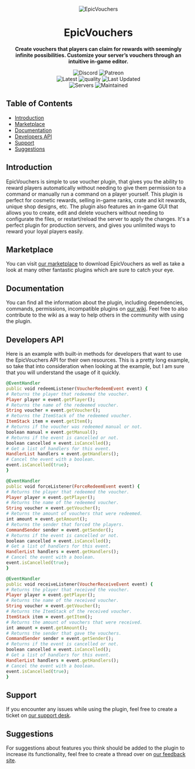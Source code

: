 <p align="center">
<img src="https://proxy.songoda.com/200/https://cdn2.songoda.com/products/epicvouchers/5EJsLZfmeHcwy9rIY0dAgnzqR4rL4iCKAEyjgjIk.png" alt="EpicVouchers" />
</p>
<h1 align="center">EpicVouchers</h1>

<p align="center">
  <b>Create vouchers that players can claim for rewards with seemingly infinite possibilities. Customize your server’s vouchers through an intuitive in-game editor.</b>

<p align="center">
<img alt="Discord" src="https://img.shields.io/discord/293212540723396608?color=7289DA&label=Discord&logo=discord&logoColor=7289DA&link=https://discord.gg/songoda"> <img alt="Patreon" src="https://img.shields.io/badge/-Support_on_Patreon-F96854.svg?logo=patreon&style=flat&logoColor=white&link=https://wwww.patreon.com/join/songoda">  <br/> <img alt="Latest" src="https://img.shields.io/badge/-ver_2.1.18-4078C0.svg?logo=github&style=flat&logoColor-white&color=blue&label=Latest&labelColor=black"> <img alt="quality" src="https://img.shields.io/codacy/grade/4123a753597e43c89a93df5bbfb353ee"> <img alt="Last Updated" src="https://img.shields.io/github/last-commit/songoda/EpicVouchers"> <br/> <img alt="Servers" src="https://img.shields.io/bstats/servers/4209"> <img alt="Maintained" src="https://img.shields.io/maintenance/yes/2020"> 

<br />

## Table of Contents 

* [Introduction](#introduction)
* [Marketplace](#marketplace)
* [Documentation](#documentation)
* [Developers API](#developers-api)
* [Support](#support)
* [Suggestions](#suggestions)

## Introduction
EpicVouchers is simple to use voucher plugin, that gives you the ability to reward players automatically without needing to give them permission to a command or manually run a command on a player yourself. This plugin is perfect for cosmetic rewards, selling in-game ranks, crate and kit rewards, unique shop designs, etc. The plugin also features an in-game GUI that allows you to create, edit and delete vouchers without needing to configurate the files, or restart/reload the server to apply the changes. It's a perfect plugin for production servers, and gives you unlimited ways to reward your loyal players easily.

## Marketplace
You can visit [our marketplace](https://songoda.com/marketplace/product/epicvouchers-advanced-vouchers-by-gui.25) to download EpicVouchers as well as take a look at many other fantastic plugins which are sure to catch your eye.

## Documentation
You can find all the information about the plugin, including dependencies, commands, permissions, incompatible plugins on [our wiki](https://wiki.songoda.com/Epic_Vouchers). Feel free to also contribute to the wiki as a way to help others in the community with using the plugin.

## Developers API
Here is an example with built-in methods for developers that want to use the EpicVouchers API for their own resources. This is a pretty long example, so take that into consideration when looking at the example, but I am sure that you will understand the usage of it quickly.

```ruby
@EventHandler
public void redeemListener(VoucherRedeemEvent event) {
# Returns the player that redeemed the voucher.
Player player = event.getPlayer();
# Returns the name of the redeemed voucher.
String voucher = event.getVoucher();
# Returns the ItemStack of the redeemed voucher.
ItemStack item = event.getItem();
# Returns if the voucher was redeemed manual or not.
boolean manual = event.getManual();
# Returns if the event is cancelled or not.
boolean cancelled = event.isCancelled();
# Get a list of handlers for this event.
HandlerList handlers = event.getHandlers();
# Cancel the event with a boolean.
event.isCancelled(true);
}

@EventHandler
public void forceListener(ForceRedeemEvent event) {
# Returns the player that redeemed the voucher.
Player player = event.getPlayer();
# Returns the name of the redeemed voucher.
String voucher = event.getVoucher();
# Returns the amount of vouchers that were redeemed.
int amount = event.getAmount();
# Returns the sender that forced the players.
CommandSender sender = event.getSender();
# Returns if the event is cancelled or not.
boolean cancelled = event.isCancelled();
# Get a list of handlers for this event.
HandlerList handlers = event.getHandlers();
# Cancel the event with a boolean.
event.isCancelled(true);
}

@EventHandler
public void receiveListener(VoucherReceiveEvent event) {
# Returns the player that received the voucher.
Player player = event.getPlayer();
# Returns the name of the received voucher.
String voucher = event.getVoucher();
# Returns the ItemStack of the received voucher.
ItemStack item = event.getItem();
# Returns the amount of vouchers that were received.
int amount = event.getAmount();
# Returns the sender that gave the vouchers.
CommandSender sender = event.getSender();
# Returns if the event is cancelled or not.
boolean cancelled = event.isCancelled();
# Get a list of handlers for this event.
HandlerList handlers = event.getHandlers();
# Cancel the event with a boolean.
event.isCancelled(true);
}
```

## Support
If you encounter any issues while using the plugin, feel free to create a ticket on [our support desk](https://support.songoda.com).

## Suggestions
For suggestions about features you think should be added to the plugin to increase its functionality, feel free to create a thread over on [our feedback site](https://feedback.songoda.com).

